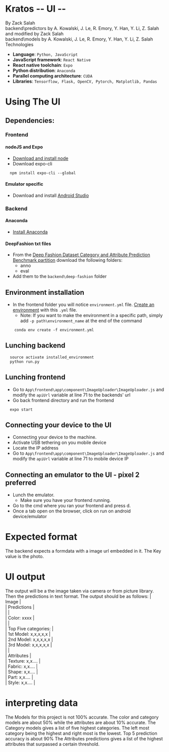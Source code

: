 # Kratos -- UI --
By Zack Salah  
backend\\predictors by A. Kowalski, J. Le, R. Emory, Y. Han, Y. Li, Z. Salah and modified by Zack Salah  
backend\\models by A. Kowalski, J. Le, R. Emory, Y. Han, Y. Li, Z. Salah  
Technologies  

* **Language**: `Python, JavaScript`
* **JavaScript framework**: `React Native`
* **React native toolchain**: `Expo`
* **Python distribution**: `Anaconda`
* **Parallel computing architecture**: `CUDA`
* **Libraries**: `Tensorflow, Flask, OpenCV, Pytorch, Matplotlib, Pandas`

# Using The UI

## Dependencies:

### Frontend

#### nodeJS and Expo
* [Download and install node](https://nodejs.org/en/download/)
* Download expo-cli
```
  npm install expo-cli --global
```

#### Emulator specific
* Download and install [Android Studio](https://developer.android.com/studio)

### Backend
#### Anaconda
* [Install Anaconda](dependencies.md#installing-conda)

#### DeepFashion txt files
* From the [Deep Fashion Dataset Category and Attribute Prediction Benchmark partition](https://drive.google.com/drive/folders/0B7EVK8r0v71pWGplNFhjc01NbzQ) download the following folders:
  * anno
  * eval
* Add them to the `backend\deep-fashion` folder

## Environment installation
* In the frontend folder you will notice `environment.yml` file. [Create an environment](dependencies.md#setting-up-a-conda-environment) with this `.yml` file.  
	* Note: If you want to make the environment in a specific path, simply add `-p path\environment_name` at the end of the command
```
	conda env create -f environment.yml
```

## Lunching backend
```
  source activate installed_environment
  python run.py
```

## Lunching frontend
* Go to `App\frontend\app\component\ImageUploader\ImageUploader.js` and modify the `apiUrl` variable at line 71 to the backends' url
* Go back frontend directory and run the frontend
```
  expo start
```

## Connecting your device to the UI
* Connecting your device to the machine.
* Activate USB tethering on you mobile device
* Locate the IP address
* Go to `App\frontend\app\component\ImageUploader\ImageUploader.js` and modify the `apiUrl` variable at line 71 to mobile device IP

## Connecting an emulator to the UI - pixel 2 preferred
* Lunch the emulator.
  * Make sure you have your frontend running.
* Go to the cmd where you ran your frontend and press d.
* Once a tab open on the browser, click on run on android device/emulator

# Expected format
The backend expects a formdata with a image url embedded in it. The Key value is the photo.

# UI output
The output will be a the image taken via camera or from picture library. Then the predictions in text format. The output should be as follows:
    |           Image           |  
    |        Predictions        |  
    |                           |  
    |        Color: xxxx        |  
    |                           |  
    |    Top Five categories:   |  
    |    1st Model: x,x,x,x,x   |  
    |    2nd Model: x,x,x,x,x   |  
    |    3rd Model: x,x,x,x,x   |  
    |                           |  
    |         Attributes        |  
    |      Texture: x,x....     |  
    |       Fabric: x,x....     |  
    |        Shape: x,x....     |  
    |         Part: x,x....     |  
    |        Style: x,x....     |  


# interpreting data
The Models for this project is not 100% accurate. The color and category models are about 50% while the attributes are about 10% accurate.
The Category models gives a list of five highest categories. The left most category being the highest and right most is the lowest. Top 5 prediction accuracy is about 90%
The Attributes predictions gives a list of the highest attributes that surpassed a certain threshold.
